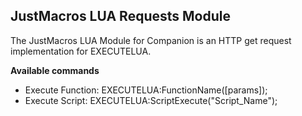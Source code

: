 ## JustMacros LUA Requests Module

The JustMacros LUA Module for Companion is an HTTP get request implementation for EXECUTELUA.

**Available commands**

- Execute Function: EXECUTELUA:FunctionName([params]);
- Execute Script: EXECUTELUA:ScriptExecute("Script_Name");
